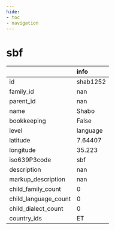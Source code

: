 ```yaml
---
hide:
- toc
- navigation
---
```

# sbf
|                      | info     |
|:---------------------|:---------|
| id                   | shab1252 |
| family_id            | nan      |
| parent_id            | nan      |
| name                 | Shabo    |
| bookkeeping          | False    |
| level                | language |
| latitude             | 7.64407  |
| longitude            | 35.223   |
| iso639P3code         | sbf      |
| description          | nan      |
| markup_description   | nan      |
| child_family_count   | 0        |
| child_language_count | 0        |
| child_dialect_count  | 0        |
| country_ids          | ET       |
